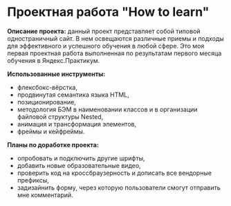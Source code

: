 # Проектная работа "How to learn"

**Описание проекта:** данный проект представляет собой типовой одностраничный сайт. В нем освещаются различные приемы и подходы для эффективного и успешного обучения в любой сфере.
Это моя первая проектная работа выполненная по результатам первого месяца обучения в Яндекс.Практикум.

**Использованные инструменты:**
* флексбокс-вёрстка,
* продвинутая семантика языка HTML,
* позиционирование,
* методология БЭМ в наименовании классов и в организации файловой структуры Nested,
* анимация и трансформация элементов,
* фреймы и кейфреймы.

**Планы по доработке проекта:**
* опробовать и подключить другие шрифты,
* добавить новые образовательные видео,
* проверить код на кроссбраузерность и дописать все вендорные префиксы,
* задизайнить форму, через которую пользователи смогут отправить мне комментарий.

